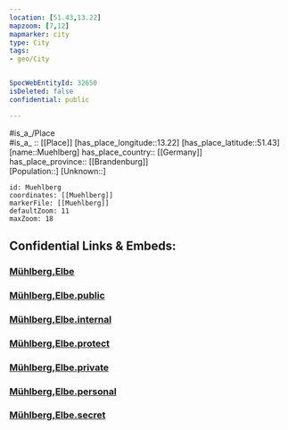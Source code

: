 ```yaml
---
location: [51.43,13.22] 
mapzoom: [7,12] 
mapmarker: city 
type: City
tags:
- geo/City


SpocWebEntityId: 32650
isDeleted: false
confidential: public

---
```

#is_a_/Place  
#is_a_ :: [[Place]] 
[has_place_longitude::13.22] 
[has_place_latitude::51.43] 
[name::Muehlberg] 
has_place_country:: [[Germany]]  
has_place_province:: [[Brandenburg]]  
[Population::] 
[Unknown::] 


```leaflet
id: Muehlberg
coordinates: [[Muehlberg]] 
markerFile: [[Muehlberg]] 
defaultZoom: 11 
maxZoom: 18
```


## Confidential Links & Embeds: 

### [Mühlberg,Elbe](/_Standards/Earth/Continent/Europe/Europe~Central/Germany/Germany~East/Brandenburg/counties~Brandenburg/Elbe-Elster/cities~Elbe-Elster/Mühlberg,Elbe.md) 

### [Mühlberg,Elbe.public](/_public/Earth/Continent/Europe/Europe~Central/Germany/Germany~East/Brandenburg/counties~Brandenburg/Elbe-Elster/cities~Elbe-Elster/Mühlberg,Elbe.public.md) 

### [Mühlberg,Elbe.internal](/_internal/Earth/Continent/Europe/Europe~Central/Germany/Germany~East/Brandenburg/counties~Brandenburg/Elbe-Elster/cities~Elbe-Elster/Mühlberg,Elbe.internal.md) 

### [Mühlberg,Elbe.protect](/_protect/Earth/Continent/Europe/Europe~Central/Germany/Germany~East/Brandenburg/counties~Brandenburg/Elbe-Elster/cities~Elbe-Elster/Mühlberg,Elbe.protect.md) 

### [Mühlberg,Elbe.private](/_private/Earth/Continent/Europe/Europe~Central/Germany/Germany~East/Brandenburg/counties~Brandenburg/Elbe-Elster/cities~Elbe-Elster/Mühlberg,Elbe.private.md) 

### [Mühlberg,Elbe.personal](/_personal/Earth/Continent/Europe/Europe~Central/Germany/Germany~East/Brandenburg/counties~Brandenburg/Elbe-Elster/cities~Elbe-Elster/Mühlberg,Elbe.personal.md) 

### [Mühlberg,Elbe.secret](/_secret/Earth/Continent/Europe/Europe~Central/Germany/Germany~East/Brandenburg/counties~Brandenburg/Elbe-Elster/cities~Elbe-Elster/Mühlberg,Elbe.secret.md)


